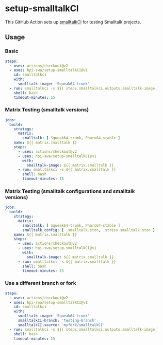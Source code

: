 # setup-smalltalkCI

This GitHub Action sets up [smalltalkCI] for testing Smalltalk projects.

## Usage

### Basic

```yaml
steps:
  - uses: actions/checkout@v2
  - uses: hpi-swa/setup-smalltalkCI@v1
    id: smalltalkci
    with:
      smalltalk-image: 'Squeak64-trunk'
  - run: smalltalkci -s ${{ steps.smalltalkci.outputs.smalltalk-image }}
    shell: bash
    timeout-minutes: 15
```

### Matrix Testing (smalltalk versions)

```yaml
jobs:
  build:
    strategy:
      matrix:
        smalltalk: [ Squeak64-trunk, Pharo64-stable ]
    name: ${{ matrix.smalltalk }}
    steps:
      - uses: actions/checkout@v2
      - uses: hpi-swa/setup-smalltalkCI@v1
        with:
          smalltalk-image: ${{ matrix.smalltalk }}
      - run: smalltalkci -s ${{ matrix.smalltalk }}
        shell: bash
        timeout-minutes: 15
```

### Matrix Testing (smalltalk configurations and smalltalk versions)
```yaml
jobs:
  build:
    strategy:
      matrix:
        smalltalk: [ Squeak64-trunk, Pharo64-stable ]
        smalltalk_config: [ .smalltalk.ston, .stress.smalltalk.ston ]
    name: ${{ matrix.smalltalk }}
    steps:
      - uses: actions/checkout@v2
      - uses: hpi-swa/setup-smalltalkCI@v1
        with:
          smalltalk-image: ${{ matrix.smalltalk }}
      - run: smalltalkci -s ${{ matrix.smalltalk }}
        shell: bash
        timeout-minutes: 15
```

### Use a different branch or fork

```yaml
steps:
  - uses: actions/checkout@v2
  - uses: hpi-swa/setup-smalltalkCI@v1
    id: smalltalkci
    with:
      smalltalk-image: 'Squeak64-trunk'
      smalltalkCI-branch: 'testing-branch'
      smalltalkCI-source: 'myfork/smalltalkCI'
  - run: smalltalkci -s ${{ steps.smalltalkci.outputs.smalltalk-image }}
    shell: bash
    timeout-minutes: 15
```

[smalltalkCI]: https://github.com/hpi-swa/smalltalkCI

